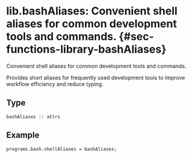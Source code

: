 # lib.bashAliases: Convenient shell aliases for common development tools and commands. {#sec-functions-library-bashAliases}
Convenient shell aliases for common development tools and commands.

Provides short aliases for frequently used development tools to improve
workflow efficiency and reduce typing.

## Type

```
bashAliases :: attrs
```

## Example

```nix
programs.bash.shellAliases = bashAliases;
```


